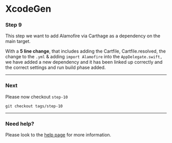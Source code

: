 # XcodeGen

### Step 9
This step we want to add Alamofire via Carthage as a dependency on the main target.

With a **5 line change**, that includes adding the Cartfile, Cartfile.resolved, the change to the `.yml` & adding `import Alamofire` into the `AppDelegate.swift,` we have added a new dependency and it has been linked up correctly and the correct settings and run build phase added.

---

### Next
Please now checkout `step-10`

`git checkout tags/step-10`

---

### Need help?
Please look to the [help page](Docs/HELP.md) for more information.